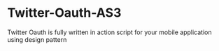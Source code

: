 # Twitter-Oauth-AS3
Twitter Oauth is fully written in action script for your mobile application using design pattern
